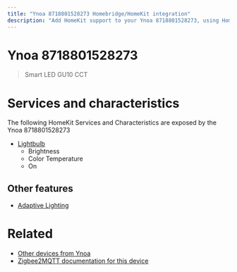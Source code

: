 ```yaml
---
title: "Ynoa 8718801528273 Homebridge/HomeKit integration"
description: "Add HomeKit support to your Ynoa 8718801528273, using Homebridge, Zigbee2MQTT and homebridge-z2m."
---
```

<!---
This file has been GENERATED using src/docgen/docgen.ts
DO NOT EDIT THIS FILE MANUALLY!
-->
# Ynoa 8718801528273
> Smart LED GU10 CCT


# Services and characteristics
The following HomeKit Services and Characteristics are exposed by
the Ynoa 8718801528273

* [Lightbulb](../../light.md)
  * Brightness
  * Color Temperature
  * On

## Other features
* [Adaptive Lighting](../../light.md)

# Related
* [Other devices from Ynoa](../index.md#ynoa)
* [Zigbee2MQTT documentation for this device](https://www.zigbee2mqtt.io/devices/8718801528273.html)